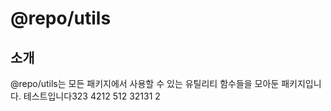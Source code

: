 # @repo/utils

## 소개

@repo/utils는 모든 패키지에서 사용할 수 있는 유틸리티 함수들을 모아둔 패키지입니다.
테스트입니다323
4212
512
32131
2
